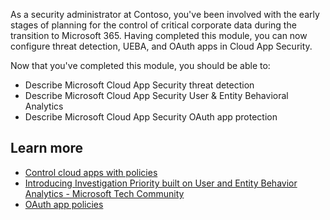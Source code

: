 As a security administrator at Contoso, you've been involved with the early stages of planning for the control of critical corporate data during the transition to Microsoft 365. Having completed this module, you can now configure threat detection, UEBA, and OAuth apps in Cloud App Security.

Now that you've completed this module, you should be able to:

- Describe Microsoft Cloud App Security threat detection
- Describe Microsoft Cloud App Security User & Entity Behavioral Analytics
- Describe Microsoft Cloud App Security OAuth app protection

## Learn more

- [Control cloud apps with policies](/cloud-app-security/control-cloud-apps-with-policies)
- [Introducing Investigation Priority built on User and Entity Behavior Analytics - Microsoft Tech Community](https://techcommunity.microsoft.com/t5/microsoft-security-and/introducing-investigation-priority-built-on-user-and-entity/ba-p/360853)
- [OAuth app policies](/cloud-app-security/app-permission-policy)
